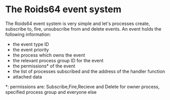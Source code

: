 # The Roids64 event system

The Roids64 event system is very simple and let's processes create, subscribe to, fire, unsubscribe from and delete events.
An event holds the following information:
* the event type ID
* the event priority
* the process which owns the event
* the relevant process group ID for the event
* the permissions* of the event
* the list of processes subscribed and the address of the handler function
* attached data

*: permissions are: Subscribe,Fire,Recieve and Delete for owner process, specified process group and everyone else

